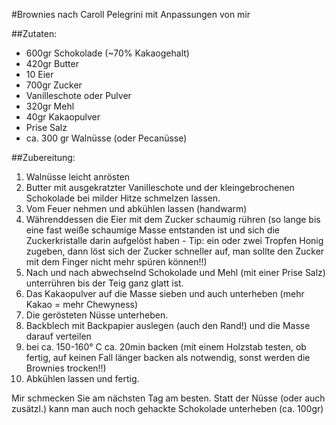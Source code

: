 #Brownies
nach Caroll Pelegrini mit Anpassungen von mir

##Zutaten:
- 600gr Schokolade (~70% Kakaogehalt) 
- 420gr Butter 
- 10 Eier 
- 700gr Zucker 
- Vanilleschote oder Pulver 
- 320gr Mehl 
- 40gr Kakaopulver 
- Prise Salz 
- ca. 300 gr Walnüsse (oder Pecanüsse)


##Zubereitung:
1. Walnüsse leicht anrösten 
1. Butter mit ausgekratzter Vanilleschote und der kleingebrochenen Schokolade bei milder Hitze schmelzen lassen. 
1. Vom Feuer nehmen und abkühlen lassen (handwarm)
2. Währenddessen die Eier mit dem Zucker schaumig rühren (so lange bis eine fast weiße schaumige Masse entstanden
	ist und sich die Zuckerkristalle darin aufgelöst haben - Tip: ein oder zwei Tropfen Honig zugeben, dann löst
	sich der Zucker schneller auf, man sollte den Zucker mit dem Finger nicht mehr spüren können!!) 
4. Nach und nach abwechselnd Schokolade und Mehl (mit einer Prise Salz) unterrühren bis der Teig ganz glatt ist. 
6. Das Kakaopulver auf die Masse sieben und auch unterheben (mehr Kakao = mehr Chewyness)
7. Die gerösteten Nüsse unterheben. 
7. Backblech mit Backpapier auslegen (auch den Rand!) und die Masse darauf verteilen 
7. bei ca. 150-160° C ca. 20min backen (mit einem Holzstab testen, ob fertig, auf keinen Fall länger backen als notwendig, sonst werden die Brownies trocken!!)
7. Abkühlen lassen und fertig. 

Mir schmecken Sie am nächsten Tag am besten.
Statt der Nüsse (oder auch zusätzl.) kann man auch noch gehackte Schokolade unterheben (ca. 100gr)
